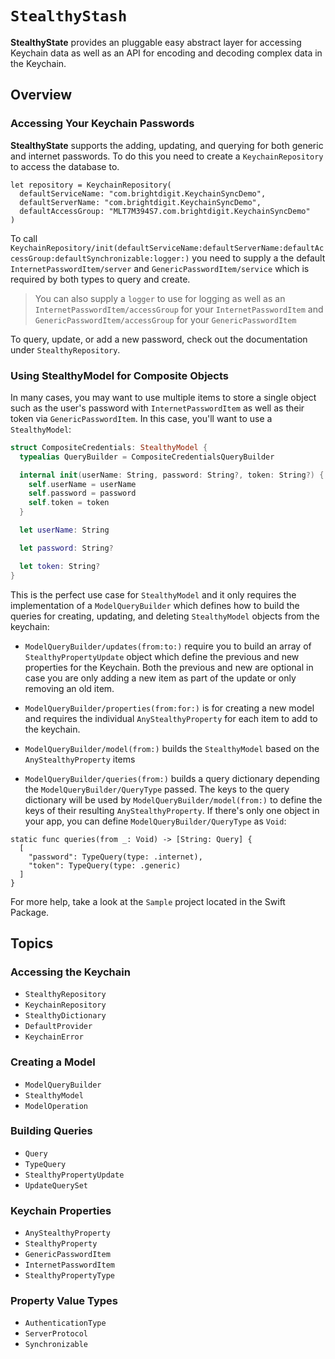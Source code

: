 # ``StealthyStash``

**StealthyState** provides an pluggable easy abstract layer for accessing Keychain data as well as an API for encoding and decoding complex data in the Keychain. 

## Overview

### Accessing Your Keychain Passwords

**StealthyState** supports the adding, updating, and querying for both generic and internet passwords. To do this you need to create a ``KeychainRepository`` to access the database to.

```
let repository = KeychainRepository(
  defaultServiceName: "com.brightdigit.KeychainSyncDemo",
  defaultServerName: "com.brightdigit.KeychainSyncDemo",
  defaultAccessGroup: "MLT7M394S7.com.brightdigit.KeychainSyncDemo"
)
```

To call ``KeychainRepository/init(defaultServiceName:defaultServerName:defaultAccessGroup:defaultSynchronizable:logger:)`` you need to supply a the default ``InternetPasswordItem/server`` and ``GenericPasswordItem/service`` which is required by both types to query and create.

> You can also supply a `logger` to use for logging as well as an ``InternetPasswordItem/accessGroup`` for your ``InternetPasswordItem`` and ``GenericPasswordItem/accessGroup`` for your ``GenericPasswordItem``

To query, update, or add a new password, check out the documentation under ``StealthyRepository``.

### Using StealthyModel for Composite Objects

In many cases, you may want to use multiple items to store a single object such as the user's password with ``InternetPasswordItem`` as well as their token via ``GenericPasswordItem``. In this case, you'll want to use a ``StealthyModel``:

```swift
struct CompositeCredentials: StealthyModel {
  typealias QueryBuilder = CompositeCredentialsQueryBuilder

  internal init(userName: String, password: String?, token: String?) {
    self.userName = userName
    self.password = password
    self.token = token
  }

  let userName: String

  let password: String?

  let token: String?
}
```

This is the perfect use case for ``StealthyModel`` and it only requires the implementation of a ``ModelQueryBuilder`` which defines how to build the queries for creating, updating, and deleting ``StealthyModel`` objects from the keychain:

* ``ModelQueryBuilder/updates(from:to:)`` require you to build an array of ``StealthyPropertyUpdate`` object which define the previous and new properties for the Keychain. Both the previous and new are optional in case you are only adding a new item as part of the update or only removing an old item.

* ``ModelQueryBuilder/properties(from:for:)`` is for creating a new model and requires the individual ``AnyStealthyProperty`` for each item to add to the keychain.

* ``ModelQueryBuilder/model(from:)`` builds the ``StealthyModel`` based on the ``AnyStealthyProperty`` items

* ``ModelQueryBuilder/queries(from:)`` builds a query dictionary depending the ``ModelQueryBuilder/QueryType`` passed. The keys to the query dictionary will be used by ``ModelQueryBuilder/model(from:)`` to define the keys of their resulting ``AnyStealthyProperty``. If there's only one object in your app, you can define ``ModelQueryBuilder/QueryType`` as `Void`:

```
static func queries(from _: Void) -> [String: Query] {
  [
    "password": TypeQuery(type: .internet),
    "token": TypeQuery(type: .generic)
  ]
}
```

For more help, take a look at the `Sample` project located in the Swift Package.

## Topics

### Accessing the Keychain

* ``StealthyRepository``
* ``KeychainRepository``
* ``StealthyDictionary``
* ``DefaultProvider``
* ``KeychainError``

### Creating a Model

* ``ModelQueryBuilder``
* ``StealthyModel``
* ``ModelOperation``

### Building Queries

* ``Query``
* ``TypeQuery``
* ``StealthyPropertyUpdate``
* ``UpdateQuerySet``

### Keychain Properties

* ``AnyStealthyProperty``
* ``StealthyProperty``
* ``GenericPasswordItem``
* ``InternetPasswordItem``
* ``StealthyPropertyType``

### Property Value Types

* ``AuthenticationType``
* ``ServerProtocol``
* ``Synchronizable``

